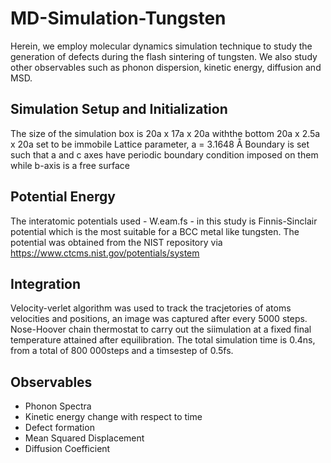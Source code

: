 # MD-Simulation-Tungsten
Herein, we employ molecular dynamics simulation technique to study the generation of defects during the flash sintering of tungsten. We also study other observables such as phonon dispersion, kinetic energy, diffusion and MSD.


## Simulation Setup and Initialization
The size of the simulation box is 20a x 17a x 20a withthe bottom 20a x 2.5a x 20a set to be immobile
Lattice parameter, a = 3.1648 Å
Boundary is set such that a and c axes have periodic boundary condition imposed on them while b-axis is a free surface

## Potential Energy
The interatomic potentials used - W.eam.fs - in this study is Finnis-Sinclair potential which is the most suitable for a BCC metal like tungsten. The potential was obtained from the NIST repository via https://www.ctcms.nist.gov/potentials/system 

## Integration 
Velocity-verlet algorithm was used to track the tracjetories of atoms velocities and positions,  an image was captured after every 5000 steps.
Nose-Hoover chain thermostat to carry out the siimulation at a fixed final temperature attained after equilibration.
The total simulation time is 0.4ns, from a total of 800 000steps and a timsestep of 0.5fs.

## Observables
- Phonon Spectra
- Kinetic energy change with respect to time
- Defect formation
- Mean Squared Displacement
- Diffusion Coefficient
